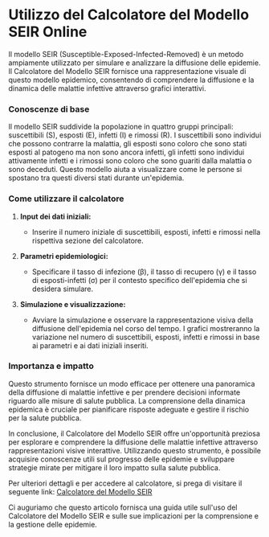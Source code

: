 Utilizzo del Calcolatore del Modello SEIR Online
================================================

Il modello SEIR (Susceptible-Exposed-Infected-Removed) è un metodo ampiamente utilizzato per simulare e analizzare la diffusione delle epidemie. Il Calcolatore del Modello SEIR fornisce una rappresentazione visuale di questo modello epidemico, consentendo di comprendere la diffusione e la dinamica delle malattie infettive attraverso grafici interattivi.

### Conoscenze di base

Il modello SEIR suddivide la popolazione in quattro gruppi principali: suscettibili (S), esposti (E), infetti (I) e rimossi (R). I suscettibili sono individui che possono contrarre la malattia, gli esposti sono coloro che sono stati esposti al patogeno ma non sono ancora infetti, gli infetti sono individui attivamente infetti e i rimossi sono coloro che sono guariti dalla malattia o sono deceduti. Questo modello aiuta a visualizzare come le persone si spostano tra questi diversi stati durante un'epidemia.

### Come utilizzare il calcolatore

1. **Input dei dati iniziali:**
    
    
    - Inserire il numero iniziale di suscettibili, esposti, infetti e rimossi nella rispettiva sezione del calcolatore.
2. **Parametri epidemiologici:**
    
    
    - Specificare il tasso di infezione (β), il tasso di recupero (γ) e il tasso di esposti-infetti (σ) per il contesto specifico dell'epidemia che si desidera simulare.
3. **Simulazione e visualizzazione:**
    
    
    - Avviare la simulazione e osservare la rappresentazione visiva della diffusione dell'epidemia nel corso del tempo. I grafici mostreranno la variazione nel numero di suscettibili, esposti, infetti e rimossi in base ai parametri e ai dati iniziali inseriti.

### Importanza e impatto

Questo strumento fornisce un modo efficace per ottenere una panoramica della diffusione di malattie infettive e per prendere decisioni informate riguardo alle misure di salute pubblica. La comprensione della dinamica epidemica è cruciale per pianificare risposte adeguate e gestire il rischio per la salute pubblica.

In conclusione, il Calcolatore del Modello SEIR offre un'opportunità preziosa per esplorare e comprendere la diffusione delle malattie infettive attraverso rappresentazioni visive interattive. Utilizzando questo strumento, è possibile acquisire conoscenze utili sul progresso delle epidemie e sviluppare strategie mirate per mitigare il loro impatto sulla salute pubblica.

Per ulteriori dettagli e per accedere al calcolatore, si prega di visitare il seguente link: [Calcolatore del Modello SEIR](https://www.onlinecalculatorsfree.com/it/math/seir-model-calculator.html)

Ci auguriamo che questo articolo fornisca una guida utile sull'uso del Calcolatore del Modello SEIR e sulle sue implicazioni per la comprensione e la gestione delle epidemie.